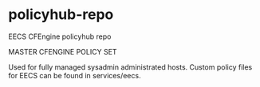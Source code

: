 # policyhub-repo
EECS CFEngine policyhub repo

MASTER CFENGINE POLICY SET

Used for fully managed sysadmin administrated hosts.
Custom policy files for EECS can be found in services/eecs.
